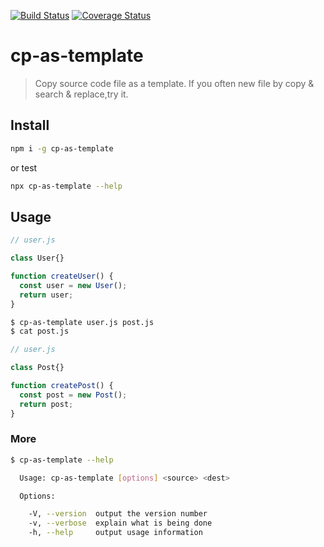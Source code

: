 [![Build Status](https://travis-ci.org/wmzy/cp-as-template.svg?branch=master)](https://travis-ci.org/wmzy/cp-as-template)
[![Coverage Status](https://coveralls.io/repos/github/wmzy/cp-as-template/badge.svg?branch=master)](https://coveralls.io/github/wmzy/cp-as-template?branch=master)
# cp-as-template

> Copy source code file as a template. If you often new file by copy & search & replace,try it.

## Install

```bash
npm i -g cp-as-template
```
or test
```bash
npx cp-as-template --help
```

## Usage

```js
// user.js

class User{}

function createUser() {
  const user = new User();
  return user;
}
```

```bash
$ cp-as-template user.js post.js
$ cat post.js
```
```js
// user.js

class Post{}

function createPost() {
  const post = new Post();
  return post;
}
```

### More
```bash
$ cp-as-template --help

  Usage: cp-as-template [options] <source> <dest>

  Options:

    -V, --version  output the version number
    -v, --verbose  explain what is being done
    -h, --help     output usage information

```
